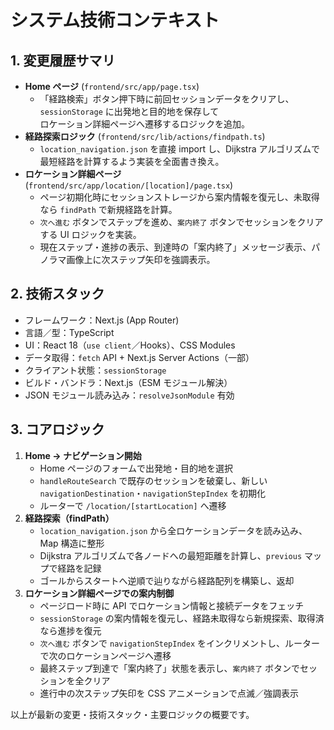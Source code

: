 # システム技術コンテキスト

## 1. 変更履歴サマリ
- **Home ページ** (`frontend/src/app/page.tsx`)
  - 「経路検索」ボタン押下時に前回セッションデータをクリアし、`sessionStorage` に出発地と目的地を保存して  
    ロケーション詳細ページへ遷移するロジックを追加。
- **経路探索ロジック** (`frontend/src/lib/actions/findpath.ts`)
  - `location_navigation.json` を直接 import し、Dijkstra アルゴリズムで最短経路を計算するよう実装を全面書き換え。
- **ロケーション詳細ページ** (`frontend/src/app/location/[location]/page.tsx`)
  - ページ初期化時にセッションストレージから案内情報を復元し、未取得なら `findPath` で新規経路を計算。  
  - `次へ進む` ボタンでステップを進め、`案内終了` ボタンでセッションをクリアする UI ロジックを実装。  
  - 現在ステップ・進捗の表示、到達時の「案内終了」メッセージ表示、パノラマ画像上に次ステップ矢印を強調表示。

## 2. 技術スタック
- フレームワーク：Next.js (App Router)  
- 言語／型：TypeScript  
- UI：React 18（`use client`／Hooks）、CSS Modules  
- データ取得：`fetch` API + Next.js Server Actions（一部）  
- クライアント状態：`sessionStorage`  
- ビルド・バンドラ：Next.js（ESM モジュール解決）  
- JSON モジュール読み込み：`resolveJsonModule` 有効  

## 3. コアロジック
1. **Home → ナビゲーション開始**  
   - Home ページのフォームで出発地・目的地を選択  
   - `handleRouteSearch` で既存のセッションを破棄し、新しい `navigationDestination`・`navigationStepIndex` を初期化  
   - ルーターで `/location/[startLocation]` へ遷移  
2. **経路探索（findPath）**  
   - `location_navigation.json` から全ロケーションデータを読み込み、Map 構造に整形  
   - Dijkstra アルゴリズムで各ノードへの最短距離を計算し、`previous` マップで経路を記録  
   - ゴールからスタートへ逆順で辿りながら経路配列を構築し、返却  
3. **ロケーション詳細ページでの案内制御**  
   - ページロード時に API でロケーション情報と接続データをフェッチ  
   - `sessionStorage` の案内情報を復元し、経路未取得なら新規探索、取得済なら進捗を復元  
   - `次へ進む` ボタンで `navigationStepIndex` をインクリメントし、ルーターで次のロケーションページへ遷移  
   - 最終ステップ到達で「案内終了」状態を表示し、`案内終了` ボタンでセッションを全クリア  
   - 進行中の次ステップ矢印を CSS アニメーションで点滅／強調表示  

以上が最新の変更・技術スタック・主要ロジックの概要です。
